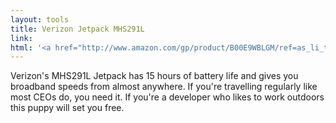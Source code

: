```yaml
---
layout: tools
title: Verizon Jetpack MHS291L
link: 
html: '<a href="http://www.amazon.com/gp/product/B00E9WBLGM/ref=as_li_tl?ie=UTF8&camp=1789&creative=9325&creativeASIN=B00E9WBLGM&linkCode=as2&tag=elliotthauser-20&linkId=GHPIWN4NN3NQKH7W">Verizon Jetpack MHS291L 4G LTE Mobile Hotspot (Verizon Wireless)</a><img src="http://ir-na.amazon-adsystem.com/e/ir?t=elliotthauser-20&l=as2&o=1&a=B00E9WBLGM" width="1" height="1" border="0" alt="" style="border:none !important; margin:0px !important;" />'
---
```


Verizon's MHS291L Jetpack has 15 hours of battery life and gives you broadband speeds from almost anywhere.  If you're travelling regularly like most CEOs do, you need it.  If you're a developer who likes to work outdoors this puppy will set you free.
